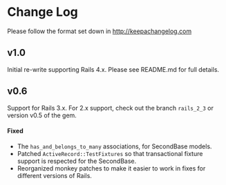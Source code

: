 
# Change Log

Please follow the format set down in http://keepachangelog.com


## v1.0

Initial re-write supporting Rails 4.x. Please see README.md for full details.


## v0.6

Support for Rails 3.x. For 2.x support, check out the branch `rails_2_3` or version v0.5 of the gem.

#### Fixed

 * The `has_and_belongs_to_many` associations, for SecondBase models.
 * Patched `ActiveRecord::TestFixtures` so that transactional fixture support is respected for the SecondBase.
 * Reorganized monkey patches to make it easier to work in fixes for different versions of Rails.
